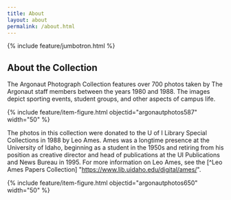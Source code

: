 ```yaml
---
title: About
layout: about
permalink: /about.html
---
```

{% include feature/jumbotron.html %} 

 

## About the Collection

The Argonaut Photograph Collection features over 700 photos taken by The Argonaut staff members between the years 1980 and 1988. The images depict sporting events, student groups, and other aspects of campus life. 

{% include feature/item-figure.html objectid="argonautphotos587" width="50" %}

The photos in this collection were donated to the U of I Library Special Collections in 1988 by Leo Ames. Ames was a longtime presence at the University of Idaho, beginning as a student in the 1950s and retiring from his position as creative director and head of publications at the UI Publications and News Bureau in 1995. For more information on Leo Ames, see the [^Leo Ames Papers Collection] "https://www.lib.uidaho.edu/digital/ames/".

{% include feature/item-figure.html objectid="argonautphotos650" width="50" %}



<div class="clearfix"></div>

